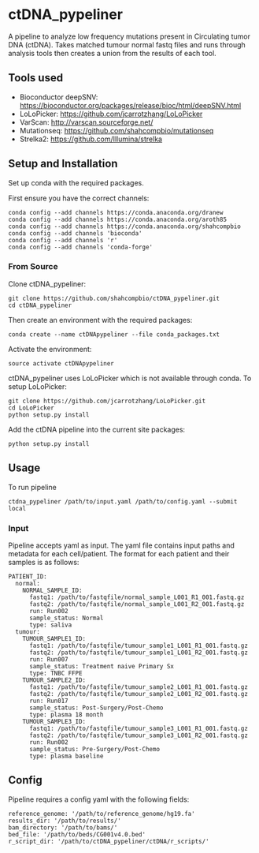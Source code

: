 # ctDNA_pypeliner

A pipeline to analyze low frequency mutations present in Circulating tumor DNA (ctDNA). Takes matched tumour normal fastq files and runs through analysis tools then creates a union from the results of each tool.

## Tools used

* Bioconductor deepSNV: https://bioconductor.org/packages/release/bioc/html/deepSNV.html
* LoLoPicker: https://github.com/jcarrotzhang/LoLoPicker
* VarScan: http://varscan.sourceforge.net/
* Mutationseq: https://github.com/shahcompbio/mutationseq
* Strelka2: https://github.com/Illumina/strelka

## Setup and Installation

Set up conda with the required packages.

First ensure you have the correct channels:

```
conda config --add channels https://conda.anaconda.org/dranew
conda config --add channels https://conda.anaconda.org/aroth85
conda config --add channels https://conda.anaconda.org/shahcompbio
conda config --add channels 'bioconda'
conda config --add channels 'r'
conda config --add channels 'conda-forge'
```

### From Source

Clone ctDNA_pypeliner:

```
git clone https://github.com/shahcompbio/ctDNA_pypeliner.git
cd ctDNA_pypeliner
```

Then create an environment with the required packages:

```
conda create --name ctDNApypeliner --file conda_packages.txt
```

Activate the environment:

```
source activate ctDNApypeliner
```

ctDNA_pypeliner uses LoLoPicker which is not available through conda.
To setup LoLoPicker:
```
git clone https://github.com/jcarrotzhang/LoLoPicker.git
cd LoLoPicker
python setup.py install
```

Add the ctDNA pipeline into the current site packages:
```
python setup.py install
```
## Usage

To run pipeline

```
ctdna_pypeliner /path/to/input.yaml /path/to/config.yaml --submit local
```

### Input
Pipeline accepts yaml as input. The yaml file contains input paths and metadata for each cell/patient. The format for each patient and their samples is as follows:
```
PATIENT_ID:
  normal:
    NORMAL_SAMPLE_ID:
      fastq1: /path/to/fastqfile/normal_sample_L001_R1_001.fastq.gz
      fastq2: /path/to/fastqfile/normal_sample_L001_R2_001.fastq.gz
      run: Run002
      sample_status: Normal
      type: saliva
  tumour:
    TUMOUR_SAMPLE1_ID:
      fastq1: /path/to/fastqfile/tumour_sample1_L001_R1_001.fastq.gz
      fastq2: /path/to/fastqfile/tumour_sample1_L001_R2_001.fastq.gz
      run: Run007
      sample_status: Treatment naive Primary Sx
      type: TNBC FFPE
    TUMOUR_SAMPLE2_ID:
      fastq1: /path/to/fastqfile/tumour_sample2_L001_R1_001.fastq.gz
      fastq2: /path/to/fastqfile/tumour_sample2_L001_R2_001.fastq.gz
      run: Run017
      sample_status: Post-Surgery/Post-Chemo
      type: plasma 18 month
    TUMOUR_SAMPLE3_ID:
      fastq1: /path/to/fastqfile/tumour_sample3_L001_R1_001.fastq.gz
      fastq2: /path/to/fastqfile/tumour_sample3_L001_R2_001.fastq.gz
      run: Run002
      sample_status: Pre-Surgery/Post-Chemo
      type: plasma baseline
```

## Config
Pipeline requires a config yaml with the following fields:
```
reference_genome: '/path/to/reference_genome/hg19.fa'
results_dir: '/path/to/results/'
bam_directory: '/path/to/bams/'
bed_file: '/path/to/beds/CG001v4.0.bed'
r_script_dir: '/path/to/ctDNA_pypeliner/ctDNA/r_scripts/'
```